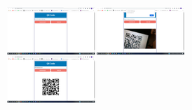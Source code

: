 <img src="assets/img1.png" width="200">
<img src="assets/img2.png" width="200">
<img src="assets/img3.png" width="200">